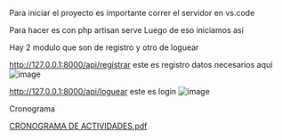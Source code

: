 Para iniciar el proyecto es importante correr el servidor en vs.code

Para hacer es con php artisan serve 
Luego de eso iniciamos así 

Hay 2 modulo que son de registro y otro de loguear 

http://127.0.0.1:8000/api/registrar  este es registro 
datos necesarios aquí 
![image](https://user-images.githubusercontent.com/100977883/224387139-8e36b616-d739-428f-84b5-6efffa5c455c.png)



http://127.0.0.1:8000/api/loguear   este es login 
![image](https://user-images.githubusercontent.com/100977883/224387282-42110ff3-9d63-4153-b98b-d451d3113964.png)



Cronograma

[CRONOGRAMA DE ACTIVIDADES.pdf](https://github.com/Creck06/ProyectAgenda/files/10944650/CRONOGRAMA.DE.ACTIVIDADES.pdf)
